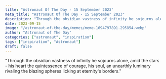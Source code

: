 ```yaml
---
title: "Astronaut Of The Day - 15 September 2023"
meta_title: "Astronaut Of The Day - 15 September 2023"
description: "Through the obsidian vastness of infinity he sojourns alone, amid the stars - his heart the quintessence of courage, his soul, an unearthly luminary rivaling the blazing spheres licking at eternity's borders."
date: 2023-09-15
image: "/astronaut-of-the-day/memes/meme-1694797891.295854.webp"
author: "Astronaut of The Day"
categories: ["astronaut", "inspiration"]
tags: ["inspiration", "Astronaut"]
draft: false
---
```

"Through the obsidian vastness of infinity he sojourns alone, amid the stars - his heart the quintessence of courage, his soul, an unearthly luminary rivaling the blazing spheres licking at eternity's borders."
        